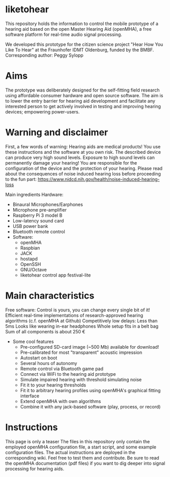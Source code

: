 
# liketohear

This repository holds the information to control the mobile prototype of a hearing aid based on the open Master Hearing Aid (openMHA), a free software platform for real-time audio signal processing.

We developed this prototype for the citizen science project "Hear How You Like To Hear"  at the Fraunhofer IDMT Oldenburg, funded by the BMBF.
Corresponding author: Peggy Sylopp

# Aims
The prototype was deliberately designed for the self-fitting field research using affordable consumer hardware and open source software. The aim is to lower the entry barrier for hearing aid development and facilitate any interested person to get actively involved in testing and improving hearing devices; empowering power-users.

# Warning and disclaimer
First, a few words of warning:
Hearing aids are medical products! You use these instructions and the software at you own risk. The described device can produce very high sound levels. Exposure to high sound levels can permanently damage your hearing! You are responsible for the configuration of the device and the protection of your hearing.
Please read about the consequences of noise induced hearing loss before proceeding to the fun part: https://www.nidcd.nih.gov/health/noise-induced-hearing-loss


Main ingredients
Hardware:
* Binaural Microphones/Earphones
* Microphone pre-amplifier
* Raspberry Pi 3 model B
* Low-latency sound card
* USB power bank
* Bluetooth remote control
* Software:
  * openMHA
  * Raspbian
  * JACK
  * hostapd
  * OpenSSH
  * GNU/Octave
  * liketohear control app
festival-lite

# Main characteristics
Free software: Control is yours, you can change every single bit of it!
Efficient real-time implementations of research-approved hearing algorithms (c.f. openMHA at Github)
Competitively low delays: Less than 5ms
Looks like wearing in-ear headphones
Whole setup fits in a belt bag
Sum of all components is about 250 €

* Some cool features
  * Pre-configured SD-card image (~500 Mb) available for download!
  * Pre-calibrated for most "transparent" acoustic impression
  * Autostart on boot
  * Several hours of autonomy
  * Remote control via Bluetooth game pad
  * Connect via WiFi to the hearing aid prototype
  * Simulate impaired hearing with threshold simulating noise
  * Fit it to your hearing thresholds
  * Fit it to arbitrary hearing profiles using openMHA's graphical fitting interface
  * Extend openMHA with own algorithms
  * Combine it with any jack-based software (play, process, or record)

# Instructions
This page is only a teaser The files in this repository only contain the employed openMHA configuration file, a start script, and some example configuration files. The actual instructions are deployed in the corresponding wiki. Feel free to test them and contribute. Be sure to read the openMHA documentation (pdf files) if you want to dig deeper into signal processing for hearing aids.

